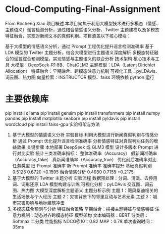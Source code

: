 # Cloud-Computing-Final-Assignment
From Bocheng Xiao
项目概述
本项目聚焦于利用大模型技术进行多模态（情感、主题语义）谣言检测分析，通过结合情感语义分析、Twitter 主题建模以及多模态特征融合，实现对新闻文本的真假判别。项目涵盖以下核心模块：

基于大模型的情感语义分析，通过 Prompt 工程优化提升谣言检测准确率
基于 LDA 模型的 Twitter 主题分析，结合大模型进行主题语义深度解析
多模态特征融合的谣言综合预测模型，实现情感与主题语义的联合分析
技术架构
核心技术与工具
大模型：DeepSeek-R1:8B、ChatGLM3
主题模型：LDA（Latent Dirichlet Allocation）
特征融合：早期融合、跨模态注意力机制
可视化工具：pyLDAvis、词云图、热力图
向量检索：INSTRUCTOR 模型、faiss
环境依赖
python
运行
# 主要依赖库
pip install ollama
pip install gensim
pip install transformers
pip install numpy pandas
pip install matplotlib seaborn
pip install pyldavis
pip install wordcloud
pip install faiss-gpu
实验框架与方法
1. 基于大模型的情感语义分析
实验目标
利用大模型进行新闻真假判别与情感分析
通过 Prompt 优化提升谣言检测准确率
分析情感特征对真假判别任务的增益效果
关键步骤
本地部署 DeepSeek 或 GLM3 模型
设计多版本 Prompt 进行对比实验
统计三类准确率指标：
整体准确率（Accuracy）
假新闻准确率（Accuracy_fake）
真新闻准确率（Accuracy_true）
优化前后准确率对比
任务类型	旧 Prompt 准确率	新 Prompt 准确率	准确率提升
基础真假判别	0.5125	0.6720	+0.1595
融合情感分析	0.4980	0.7155	+0.2175
2. 基于大模型的 Twitter 主题分析
实验流程
数据预处理：分词、清洗、去停用词、词形还原
LDA 模型构建与训练
可视化分析：pyLDAvis 交互图、词云图、热力图
大模型深度解析主题语义
主题分析示例
主题 1：飓风桑迪相关的生活场景与个人经历
主题 2：灾害背景下的邻里互动与艺术元素
主题 3：城市灾害影响与地标建筑冲击
3. 多模态综合预测与分析
特征融合策略
早期融合：拼接主题特征与情感特征
注意力机制：动态对齐跨模态特征
模型架构
文本编码器：BERT
分类层：Softmax 二分类
性能指标
NDCG@10：0.82
MAP：0.78
单次查询时间：35ms

